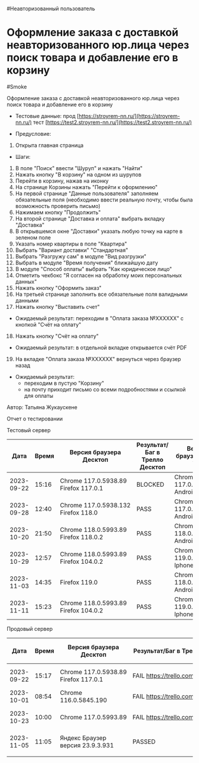#Неавторизованный пользователь
# Оформление заказа с доставкой неавторизованного юр.лица через поиск товара и добавление его в корзину
#Smoke

Оформление заказа с доставкой неавторизованного юр.лица через поиск товара и добавление его в корзину

* Тестовые данные: прод [https://stroyrem-nn.ru/](https://stroyrem-nn.ru/) тест [https://test2.stroyrem-nn.ru/](https://test2.stroyrem-nn.ru/)
  
* Предусловие:
1. Открыта главная страница 

* Шаги:
1. В поле "Поиск" ввести "Шуруп" и нажать "Найти"
2. Нажать кнопку "В корзину" на одном из шурупов
3. Перейти в корзину, нажав на иконку
4. На странице Корзины нажать "Перейти к оформлению"
5. На первой странице "Данные пользователя" заполняем обязательные поля (необходимо ввести реальную почту, чтобы была возможность проверить письмо)
6. Нажимаем кнопку "Продолжить"
7. На второй странице "Доставка и оплата" выбрать вкладку "Доставка"
8. В открывшемся окне "Доставки" указать любую точку на карте в зеленом поле
9. Указать номер квартиры в поле "Квартира"
10. Выбрать "Вариант доставки" "Стандартная"
11. Выбрать "Разгружу сам" в модуле "Вид разгрузки"
12. Выбрать в модуле "Время получения" ближайшую дату
13. В модуле "Способ оплаты" выбрать "Как юридическое лицо"
14. Отметить чекбокс "Я согласен на обработку моих персональных данных"
15. Нажать кнопку "Оформить заказ"
16. На третьей странице заполнить все обязательные поля валидными данными
17. Нажать кнопку "Выставить счет"
   * Ожидаемый результат: переходим в "Оплата заказа №ХХХХХХ" с кнопкой "Счёт на оплату"
   
18. Нажать кнопку "Счёт на оплату"
   * Ожидаемый результат: в отдельной вкладке открывается счёт PDF
   
19. На вкладке "Оплата заказа №ХХХХХХ" вернуться через браузер назад   
   * Ожидаемый результат: 
     - переходим в пустую "Корзину" 
	 - на почту приходит письмо со всеми подробностями и ссылкой для оплаты

Автор: Татьяна Жукаускене

Отчет о тестировании

Тестовый сервер

| Дата       | Время | Версия браузера Десктоп              | Результат/Баг в Трелло Десктоп | Версия браузера и ОС Тач         | Результат/Баг в Трелло Тач | Дата релиза | QA      |
| ---------- | ----- | ----------| -- | ---------- | --------- | ----------- | ------- |
| 2023-09-22 | 15:16 | Chrome 117.0.5938.89 Firefox 117.0.1 | BLOCKED| Chrome 117.0.5938.60, Android 10 | BLOCKED | 17.09.2023  | Татьяна |
|2023-09-28|12:40|Chrome 117.0.5938.132 Firefox 118.0| PASS|Chrome 117.0.5938.60, Android 10|PASS|17.09.2023|Татьяна|
| 2023-10-20| 21:50|Chrome 118.0.5993.89 Firefox 118.0.2|PASS|Chrome 118.0.5993.80, Android 13|PASS |19.10.2023 | Юлия |
|2023-10-29 | 12:57      |  Chrome 118.0.5993.89              Firefox 104.0.2                      |PASS                            |     Chrome 119.0.6045.41, Iphone 11                             |        PASS                    |     29.10.2023        |  Тимофей   |
|2023-11-03 | 14:35 | Firefox 119.0 | PASS | Chrome 118.0.5993.111 Android 13 | PASS | 02.11.2023 | ЮлияМихайлова |
| 2023-11-11 | 15:23      |  Chrome 118.0.5993.89              Firefox 104.0.2                      |PASS                            | Chrome 119.0.6045.41, Iphone 11 | PASS |     11.11.2023        |  Тимофей   |

Продовый сервер

| Дата       | Время | Версия браузера Десктоп              | Результат/Баг в Трелло Десктоп     | Версия браузера и ОС Тач         | Результат/Баг в Трелло Тач         | Дата релиза | QA      |
| ---------- | ----- | ----------| -- | ---------- | --------- | ----------- | ------- |
| 2023-09-22 | 15:17 | Chrome 117.0.5938.89 Firefox 117.0.1 | FAIL https://trello.com/c/0VssmyaG | Chrome 117.0.5938.60, Android 10 | FAIL https://trello.com/c/0VssmyaG | 17.09.2023  | Татьяна |
|2023-10-01 | 08:54| Chrome  116.0.5845.190  | FAIL https://trello.com/c/0VssmyaG |   MIUI 14.0.2 Chrome | FAIL https://trello.com/c/0VssmyaG | 01.10.2023  | Алёна |
| 2023-10-23 | 10:00 | Chrome 117.0.5993.89 | FAIL https://trello.com/c/0VssmyaG | Chrome 117.0.5938.60 MIUI 12.5.13 | FAIL https://trello.com/c/0VssmyaG | 22.10.2023 | Надежда А. | 
| 2023-11-05 | 11:05 | Яндекс Браузер версия 23.9.3.931 | PASSED | Chrome версия 118.0.5993.111 EMUI 12.0.0 | PASSED  | 2023-11-05 | Елена |
|            |       |  |   |     |     |    |         |
